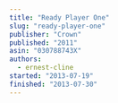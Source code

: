 ```yaml
---
title: "Ready Player One"
slug: "ready-player-one"
publisher: "Crown"
published: "2011"
asin: "030788743X"
authors:
  - ernest-cline
started: "2013-07-19"
finished: "2013-07-30"
---
```

